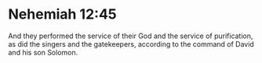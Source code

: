 # Nehemiah 12:45

And they performed the service of their God and the service of purification, as did the singers and the gatekeepers, according to the command of David and his son Solomon.
